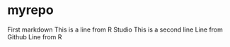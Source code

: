 # myrepo
First markdown
This is a line from R Studio
This is a second line
Line from Github
Line from R
